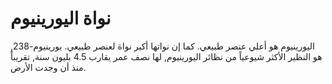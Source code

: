 # نواة اليورينيوم

اليورينيوم هو أعلي عنصر طبيعي. كما إن نواتها أكبر نواة لعنصر طبيعي.
يورينيوم-238, هو النظير الأكثر شيوعياً من نظائر اليورينيوم, لها نصف عمر يقارب
4.5 بليون سنة, تقريباً منذ أن وجدت الأرض.
